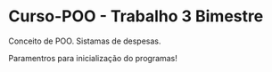 # Curso-POO - Trabalho 3 Bimestre

Conceito de POO. Sistamas de despesas. 

Paramentros para inicialização do programas! 